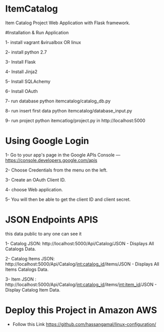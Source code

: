 # ItemCatalog
Item Catalog Project Web Application with Flask framework.

#Installation & Run Application

1- install vagrant &virualbox OR linux

2- install python 2.7

3- Install Flask

4- Install Jinja2

5- Install SQLAchemy

6- Install OAuth

7- run database python itemcatalog/catalog_db.py

8- run insert first data  python itemcatalog/database_input.py

9- run project python itemcatlog/project.py in  http://localhost:5000


# Using Google Login

1- Go to your app's page in the Google APIs Console — https://console.developers.google.com/apis

2- Choose Credentials from the menu on the left.

3- Create an OAuth Client ID.

4- choose Web application.

5- You will then be able to get the client ID and client secret.

 # JSON Endpoints APIS
 
 this data public to any one can see it
 
 1- Catalog JSON: http://localhost:5000/Api/Catalog/JSON - Displays All Catalogs Data.
 
 2- Catalog Items JSON: http://localhost:5000/Api/Catalog/<int:catalog_id>/items/JSON - Displays All Items Catalogs Data.
 
 3- Item JSON : http://localhost:5000/Api/Catalog/<int:catalog_id>/items/<int:item_id>/JSON - Display Catalog Item Data.

# Deploy this Project in Amazon AWS

- Follow this Link https://github.com/hassangamal/linux-configuration/
